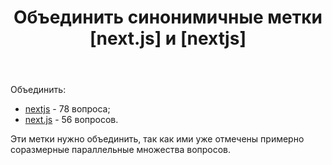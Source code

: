﻿---
title: "Объединить синонимичные метки [next.js] и [nextjs]"
se.owner.user_id: 184863
se.owner.display_name: "Артём Ионаш"
se.owner.link: "https://ru.meta.stackoverflow.com/users/184863/%d0%90%d1%80%d1%82%d1%91%d0%bc-%d0%98%d0%be%d0%bd%d0%b0%d1%88"
se.link: "https://ru.meta.stackoverflow.com/questions/11901/%d0%9e%d0%b1%d1%8a%d0%b5%d0%b4%d0%b8%d0%bd%d0%b8%d1%82%d1%8c-%d1%81%d0%b8%d0%bd%d0%be%d0%bd%d0%b8%d0%bc%d0%b8%d1%87%d0%bd%d1%8b%d0%b5-%d0%bc%d0%b5%d1%82%d0%ba%d0%b8-next-js-%d0%b8-nextjs"
se.question_id: 11901
se.post_type: question
---
<p>Объединить:</p>
<ul>
<li><a href="https://ru.stackoverflow.com/questions/tagged/nextjs" class="post-tag" title="показать вопросы с меткой [nextjs]" rel="tag">nextjs</a> - 78 вопроса;</li>
<li><a href="https://ru.stackoverflow.com/questions/tagged/next.js" class="post-tag" title="показать вопросы с меткой [next.js]" rel="tag">next.js</a> - 56 вопросов.</li>
</ul>
<p>Эти метки нужно объединить, так как ими уже отмечены примерно соразмерные параллельные множества вопросов.</p>
